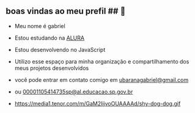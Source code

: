 ## boas vindas ao meu prefil ## 🖤

- Meu nome é gabriel

* Estou estudando na [ALURA](https://alura.com.br)

* Estou desenvolvendo no JavaScript

* Utilizo esse espaço para minha organização e compartilhamento dos meus projetos desenvolvidos

* você pode entrar em contato comigo em ubaranagabriel@gmail.com

* ou 00001105414735sp@al.educacao.sp.gov.br

* https://media1.tenor.com/m/GaM2IijvoOUAAAAd/shy-dog-dog.gif
